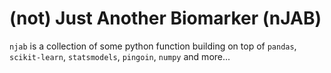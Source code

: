 # (not) Just Another Biomarker (nJAB)

`njab` is a collection of some python function building on top of 
`pandas`, `scikit-learn`, `statsmodels`, `pingoin`, `numpy` and more...

